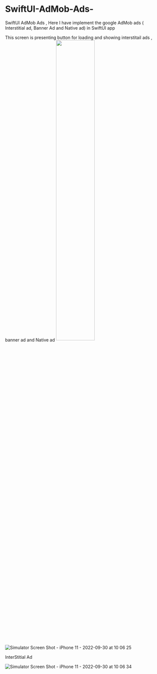 # SwiftUI-AdMob-Ads-
SwiftUI AdMob Ads , Here I have implement the google AdMob ads ( Interstitial ad, Banner Ad and Native ad) in SwiftUI app 


This screen is presenting button for loading and showing interstitail ads , banner ad and Native ad
<img src ="https://user-images.githubusercontent.com/73760345/193196752-0c490bc2-35a9-4306-bcf3-b3a7a08042c4.png" align="center" width="50%" height="50%"/>

![Simulator Screen Shot - iPhone 11 - 2022-09-30 at 10 06 25](https://user-images.githubusercontent.com/73760345/193196752-0c490bc2-35a9-4306-bcf3-b3a7a08042c4.png)



InterStitial Ad


![Simulator Screen Shot - iPhone 11 - 2022-09-30 at 10 06 34](https://user-images.githubusercontent.com/73760345/193195590-f49d4c3b-b84a-4c89-a22a-3f816d5c642c.png)
